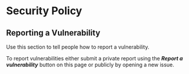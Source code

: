 # Security Policy

## Reporting a Vulnerability

Use this section to tell people how to report a vulnerability.

To report vulnerabilities either submit a private report using the ***Report a vulnerability*** button on this page or publicly by opening a new issue.
